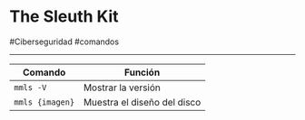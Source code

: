 # The Sleuth Kit
#Ciberseguridad #comandos 

---

| **Comando**     | **Función**                 |
| --------------- | --------------------------- |
| `mmls -V`       | Mostrar la versión          |
| `mmls {imagen}` | Muestra el diseño del disco |
